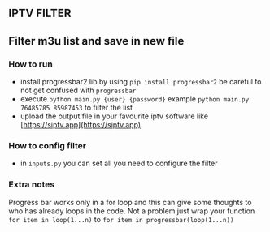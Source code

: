 ## IPTV FILTER

## Filter m3u list and save in new file

### How to run
* install progressbar2 lib by using `pip install progressbar2`
be careful to not get confused with `progressbar`
* execute `python main.py {user} {password}` example `python main.py 76485785 85987453`
to filter the list
* upload the output file in your favourite iptv software like [https://siptv.app](https://siptv.app)   

### How to config filter
* in `inputs.py` you can set all you need to configure the filter
  
### Extra notes
Progress bar works only in a for loop and this can 
give some thoughts to who has already loops in the code.
Not a problem just wrap your function 
`for item in loop(1...n)` to `for item in progressbar(loop(1...n))` 